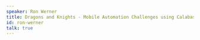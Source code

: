 ```yaml
---
speaker: Ron Werner
title: Dragons and Knights - Mobile Automation Challenges using Calabash
id: ron-werner
talk: true
---
```

